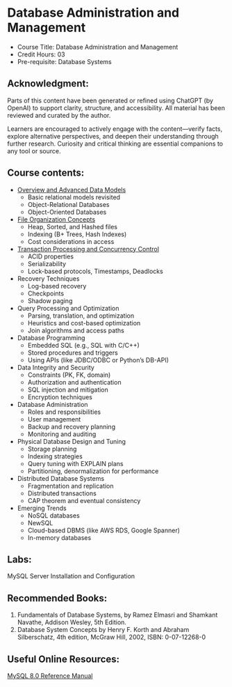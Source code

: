 # Database Administration and Management

- Course Title: Database Administration and Management
- Credit Hours: 03
- Pre-requisite: Database Systems

## Acknowledgment:

Parts of this content have been generated or refined using ChatGPT (by OpenAI) to support clarity, structure, and accessibility. All material has been reviewed and curated by the author.

Learners are encouraged to actively engage with the content—verify facts, explore alternative perspectives, and deepen their understanding through further research. Curiosity and critical thinking are essential companions to any tool or source.

## Course contents:

- [Overview and Advanced Data Models](markdown/datamodels.md)
  - Basic relational models revisited 
  - Object-Relational Databases 
  - Object-Oriented Databases 
- [File Organization Concepts](markdown/fileorganization.md)
  - Heap, Sorted, and Hashed files
  - Indexing (B+ Trees, Hash Indexes)
  - Cost considerations in access
- [Transaction Processing and Concurrency Control](markdown/transactionconcurrency.md)
  - ACID properties
  - Serializability
  - Lock-based protocols, Timestamps, Deadlocks
- Recovery Techniques
  - Log-based recovery
  - Checkpoints
  - Shadow paging
- Query Processing and Optimization
  - Parsing, translation, and optimization
  - Heuristics and cost-based optimization
  - Join algorithms and access paths
- Database Programming
  - Embedded SQL (e.g., SQL with C/C++)
  - Stored procedures and triggers
  - Using APIs (like JDBC/ODBC or Python’s DB-API)
- Data Integrity and Security
  - Constraints (PK, FK, domain)
  - Authorization and authentication
  - SQL injection and mitigation
  - Encryption techniques
- Database Administration
  - Roles and responsibilities
  - User management
  - Backup and recovery planning
  - Monitoring and auditing
- Physical Database Design and Tuning
  - Storage planning
  - Indexing strategies
  - Query tuning with EXPLAIN plans
  - Partitioning, denormalization for performance
- Distributed Database Systems
  - Fragmentation and replication
  - Distributed transactions
  - CAP theorem and eventual consistency
- Emerging Trends  
  - NoSQL databases   
  - NewSQL  
  - Cloud-based DBMS (like AWS RDS, Google Spanner)  
  - In-memory databases  


## Labs:
MySQL Server Installation and Configuration 

## Recommended Books:
1. Fundamentals of Database Systems, by Ramez Elmasri and Shamkant Navathe,
Addison Wesley, 5th Edition.  
2. Database System Concepts by Henry F. Korth and Abraham Silberschatz, 4th
edition, McGraw Hill, 2002, ISBN: 0-07-12268-0  

## Useful Online Resources:

[MySQL 8.0 Reference Manual](https://dev.mysql.com/doc/refman/8.0/en/)
